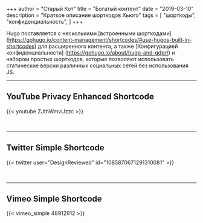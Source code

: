+++
author = "Старый Кот"
title = "Богатый контент"
date = "2019-03-10"
description = "Краткое описание шорткодов Хьюго"
tags = [
    "шорткоды",
    "конфиденциальность",
]
+++

Hugo поставляется с несколькими [встроенными шорткодами] (https://gohugo.io/content-management/shortcodes/#use-hugos-built-in-shortcodes) для расширенного контента, а также [Конфигурацией конфиденциальности] (https://gohugo.io/about/hugo-and-gdpr/) и набором простых шорткодов, которые позволяют использовать статические версии различных социальных сетей без использования JS.
<!--more-->
---

## YouTube Privacy Enhanced Shortcode

{{< youtube ZJthWmvUzzc >}}

<br>

---

## Twitter Simple Shortcode

{{< twitter user="DesignReviewed" id="1085870671291310081" >}}

<br>

---

## Vimeo Simple Shortcode

{{< vimeo_simple 48912912 >}}

